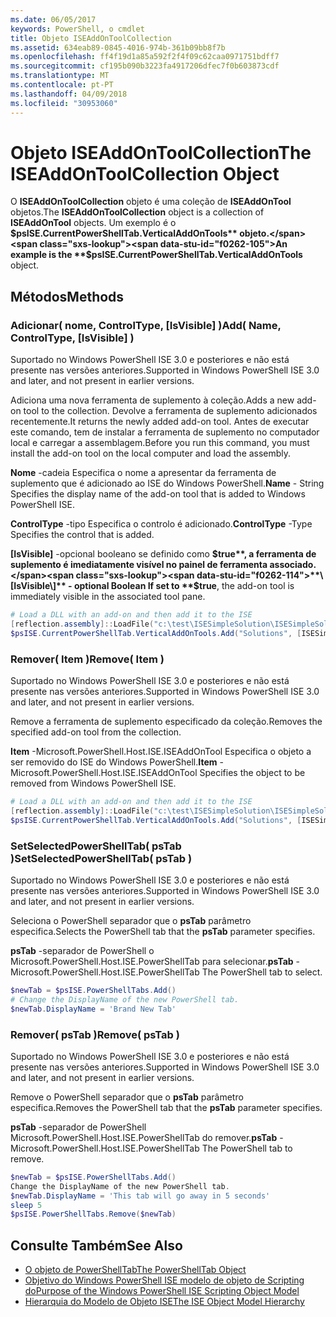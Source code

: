 ```yaml
---
ms.date: 06/05/2017
keywords: PowerShell, o cmdlet
title: Objeto ISEAddOnToolCollection
ms.assetid: 634eab89-0845-4016-974b-361b09bb8f7b
ms.openlocfilehash: ff4f19d1a85a592f2f4f09c62caa0971751bdff7
ms.sourcegitcommit: cf195b090b3223fa4917206dfec7f0b603873cdf
ms.translationtype: MT
ms.contentlocale: pt-PT
ms.lasthandoff: 04/09/2018
ms.locfileid: "30953060"
---
```

# <a name="the-iseaddontoolcollection-object"></a><span data-ttu-id="f0262-103">Objeto ISEAddOnToolCollection</span><span class="sxs-lookup"><span data-stu-id="f0262-103">The ISEAddOnToolCollection Object</span></span>

<span data-ttu-id="f0262-104">O **ISEAddOnToolCollection** objeto é uma coleção de **ISEAddOnTool** objetos.</span><span class="sxs-lookup"><span data-stu-id="f0262-104">The **ISEAddOnToolCollection** object is a collection of **ISEAddOnTool** objects.</span></span> <span data-ttu-id="f0262-105">Um exemplo é o **$psISE.CurrentPowerShellTab.VerticalAddOnTools** objeto.</span><span class="sxs-lookup"><span data-stu-id="f0262-105">An example is the **$psISE.CurrentPowerShellTab.VerticalAddOnTools** object.</span></span>

## <a name="methods"></a><span data-ttu-id="f0262-106">Métodos</span><span class="sxs-lookup"><span data-stu-id="f0262-106">Methods</span></span>

### <a name="add-name-controltype-isvisible-"></a><span data-ttu-id="f0262-107">Adicionar\( nome, ControlType, \[IsVisible\] \)</span><span class="sxs-lookup"><span data-stu-id="f0262-107">Add\( Name, ControlType, \[IsVisible\] \)</span></span>

<span data-ttu-id="f0262-108">Suportado no Windows PowerShell ISE 3.0 e posteriores e não está presente nas versões anteriores.</span><span class="sxs-lookup"><span data-stu-id="f0262-108">Supported in Windows PowerShell ISE 3.0 and later, and not present in earlier versions.</span></span>

<span data-ttu-id="f0262-109">Adiciona uma nova ferramenta de suplemento à coleção.</span><span class="sxs-lookup"><span data-stu-id="f0262-109">Adds a new add-on tool to the collection.</span></span> <span data-ttu-id="f0262-110">Devolve a ferramenta de suplemento adicionados recentemente.</span><span class="sxs-lookup"><span data-stu-id="f0262-110">It returns the newly added add-on tool.</span></span> <span data-ttu-id="f0262-111">Antes de executar este comando, tem de instalar a ferramenta de suplemento no computador local e carregar a assemblagem.</span><span class="sxs-lookup"><span data-stu-id="f0262-111">Before you run this command, you must install the add-on tool on the local computer and load the assembly.</span></span>

<span data-ttu-id="f0262-112">**Nome** -cadeia Especifica o nome a apresentar da ferramenta de suplemento que é adicionado ao ISE do Windows PowerShell.</span><span class="sxs-lookup"><span data-stu-id="f0262-112">**Name** - String Specifies the display name of the add-on tool that is added to Windows PowerShell ISE.</span></span>

<span data-ttu-id="f0262-113">**ControlType** -tipo Especifica o controlo é adicionado.</span><span class="sxs-lookup"><span data-stu-id="f0262-113">**ControlType** -Type Specifies the control that is added.</span></span>

<span data-ttu-id="f0262-114">**\[IsVisible\]**  -opcional booleano se definido como **$true**, a ferramenta de suplemento é imediatamente visível no painel de ferramenta associado.</span><span class="sxs-lookup"><span data-stu-id="f0262-114">**\[IsVisible\]** - optional Boolean If set to **$true**, the add-on tool is immediately visible in the associated tool pane.</span></span>

```powershell
# Load a DLL with an add-on and then add it to the ISE
[reflection.assembly]::LoadFile("c:\test\ISESimpleSolution\ISESimpleSolution.dll")
$psISE.CurrentPowerShellTab.VerticalAddOnTools.Add("Solutions", [ISESimpleSolution.Solution], $true)
```

### <a name="remove-item-"></a><span data-ttu-id="f0262-115">Remover\( Item \)</span><span class="sxs-lookup"><span data-stu-id="f0262-115">Remove\( Item \)</span></span>

<span data-ttu-id="f0262-116">Suportado no Windows PowerShell ISE 3.0 e posteriores e não está presente nas versões anteriores.</span><span class="sxs-lookup"><span data-stu-id="f0262-116">Supported in Windows PowerShell ISE 3.0 and later, and not present in earlier versions.</span></span>

<span data-ttu-id="f0262-117">Remove a ferramenta de suplemento especificado da coleção.</span><span class="sxs-lookup"><span data-stu-id="f0262-117">Removes the specified add-on tool from the collection.</span></span>

<span data-ttu-id="f0262-118">**Item** -Microsoft.PowerShell.Host.ISE.ISEAddOnTool Especifica o objeto a ser removido do ISE do Windows PowerShell.</span><span class="sxs-lookup"><span data-stu-id="f0262-118">**Item** - Microsoft.PowerShell.Host.ISE.ISEAddOnTool Specifies the object to be removed from Windows PowerShell ISE.</span></span>

```powershell
# Load a DLL with an add-on and then add it to the ISE
[reflection.assembly]::LoadFile("c:\test\ISESimpleSolution\ISESimpleSolution.dll")
$psISE.CurrentPowerShellTab.VerticalAddOnTools.Add("Solutions", [ISESimpleSolution.Solution], $true)
```

### <a name="setselectedpowershelltab-pstab-"></a><span data-ttu-id="f0262-119">SetSelectedPowerShellTab\( psTab \)</span><span class="sxs-lookup"><span data-stu-id="f0262-119">SetSelectedPowerShellTab\( psTab \)</span></span>

<span data-ttu-id="f0262-120">Suportado no Windows PowerShell ISE 3.0 e posteriores e não está presente nas versões anteriores.</span><span class="sxs-lookup"><span data-stu-id="f0262-120">Supported in Windows PowerShell ISE 3.0 and later, and not present in earlier versions.</span></span>

<span data-ttu-id="f0262-121">Seleciona o PowerShell separador que o **psTab** parâmetro especifica.</span><span class="sxs-lookup"><span data-stu-id="f0262-121">Selects the PowerShell tab that the **psTab** parameter specifies.</span></span>

<span data-ttu-id="f0262-122">**psTab** -separador de PowerShell o Microsoft.PowerShell.Host.ISE.PowerShellTab para selecionar.</span><span class="sxs-lookup"><span data-stu-id="f0262-122">**psTab** - Microsoft.PowerShell.Host.ISE.PowerShellTab The PowerShell tab to select.</span></span>

```powershell
$newTab = $psISE.PowerShellTabs.Add()
# Change the DisplayName of the new PowerShell tab.
$newTab.DisplayName = 'Brand New Tab'
```

### <a name="remove-pstab-"></a><span data-ttu-id="f0262-123">Remover\( psTab \)</span><span class="sxs-lookup"><span data-stu-id="f0262-123">Remove\( psTab \)</span></span>

<span data-ttu-id="f0262-124">Suportado no Windows PowerShell ISE 3.0 e posteriores e não está presente nas versões anteriores.</span><span class="sxs-lookup"><span data-stu-id="f0262-124">Supported in Windows PowerShell ISE 3.0 and later, and not present in earlier versions.</span></span>

<span data-ttu-id="f0262-125">Remove o PowerShell separador que o **psTab** parâmetro especifica.</span><span class="sxs-lookup"><span data-stu-id="f0262-125">Removes the PowerShell tab that the **psTab** parameter specifies.</span></span>

<span data-ttu-id="f0262-126">**psTab** -separador de PowerShell Microsoft.PowerShell.Host.ISE.PowerShellTab do remover.</span><span class="sxs-lookup"><span data-stu-id="f0262-126">**psTab** - Microsoft.PowerShell.Host.ISE.PowerShellTab The PowerShell tab to remove.</span></span>

```powershell
$newTab = $psISE.PowerShellTabs.Add()
Change the DisplayName of the new PowerShell tab.
$newTab.DisplayName = 'This tab will go away in 5 seconds'
sleep 5
$psISE.PowerShellTabs.Remove($newTab)
```

## <a name="see-also"></a><span data-ttu-id="f0262-127">Consulte Também</span><span class="sxs-lookup"><span data-stu-id="f0262-127">See Also</span></span>

- [<span data-ttu-id="f0262-128">O objeto de PowerShellTab</span><span class="sxs-lookup"><span data-stu-id="f0262-128">The PowerShellTab Object</span></span>](The-PowerShellTab-Object.md)
- [<span data-ttu-id="f0262-129">Objetivo do Windows PowerShell ISE modelo de objeto de Scripting do</span><span class="sxs-lookup"><span data-stu-id="f0262-129">Purpose of the Windows PowerShell ISE Scripting Object Model</span></span>](Purpose-of-the-Windows-PowerShell-ISE-Scripting-Object-Model.md)
- [<span data-ttu-id="f0262-130">Hierarquia do Modelo de Objeto ISE</span><span class="sxs-lookup"><span data-stu-id="f0262-130">The ISE Object Model Hierarchy</span></span>](The-ISE-Object-Model-Hierarchy.md)